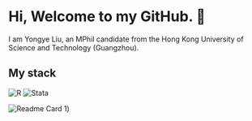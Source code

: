 # Hi, Welcome to my GitHub. 👋

I am Yongye Liu, an MPhil candidate from the Hong Kong University of Science and Technology (Guangzhou).

## My stack
<p>  
    <img alt="R" src="https://img.shields.io/badge/-R-165caa?style=flat-square&logo=R&logoColor=white" />
    <img alt="Stata" src="https://img.shields.io/badge/-Stata-393c61?style=flat-square&logo=Stata&logoColor=white" />
</p>

![Readme Card 1](https://github-readme-stats-sigma-five.vercel.app/api?username=liuyongye&show_icons=true&theme=transparent))

<!--
**liuyongye/liuyongye** is a ✨ _special_ ✨ repository because its `README.md` (this file) appears on your GitHub profile.

Here are some ideas to get you started:

- 🔭 I’m currently working on ...
- 🌱 I’m currently learning ...
- 👯 I’m looking to collaborate on ...
- 🤔 I’m looking for help with ...
- 💬 Ask me about ...
- 📫 How to reach me: ...
- 😄 Pronouns: ...
- ⚡ Fun fact: ...
-->
